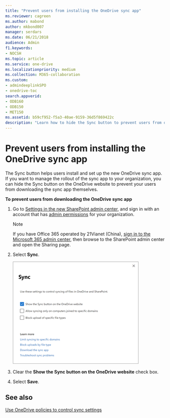 ```yaml
---
title: "Prevent users from installing the OneDrive sync app"
ms.reviewer: cagreen
ms.author: mabond
author: mkbond007
manager: serdars
ms.date: 06/21/2018
audience: Admin
f1.keywords:
- NOCSH
ms.topic: article
ms.service: one-drive
ms.localizationpriority: medium
ms.collection: M365-collaboration
ms.custom:
- admindeeplinkSPO
- onedrive-toc
search.appverid:
- ODB160
- ODB150
- MET150
ms.assetid: b59cf952-f5a3-40ae-9159-36d5f869422c
description: "Learn how to hide the Sync button to prevent users from downloading and installing the new OneDrive sync app."
---
```


# Prevent users from installing the OneDrive sync app

The Sync button helps users install and set up the new OneDrive sync app. If you want to manage the rollout of the sync app to your organization, you can hide the Sync button on the OneDrive website to prevent your users from downloading the sync app themselves.
  
 **To prevent users from downloading the OneDrive sync app**
  
1. Go to <a href="https://go.microsoft.com/fwlink/?linkid=2185072" target="_blank">Settings in the new SharePoint admin center</a>, and sign in with an account that has [admin permissions](/sharepoint/sharepoint-admin-role) for your organization.
 
   > [!NOTE]
   > If you have Office 365 operated by 21Vianet (China), [sign in to the Microsoft 365 admin center](https://go.microsoft.com/fwlink/p/?linkid=850627), then browse to the SharePoint admin center and open the Sharing page.

2. Select **Sync**.

    ![Sync settings in the SharePoint admin center](media/sp-sync-settings.png)

3. Clear the **Show the Sync button on the OneDrive website** check box.
    
4. Select **Save**.
    
## See also

[Use OneDrive policies to control sync settings](use-group-policy.md)
